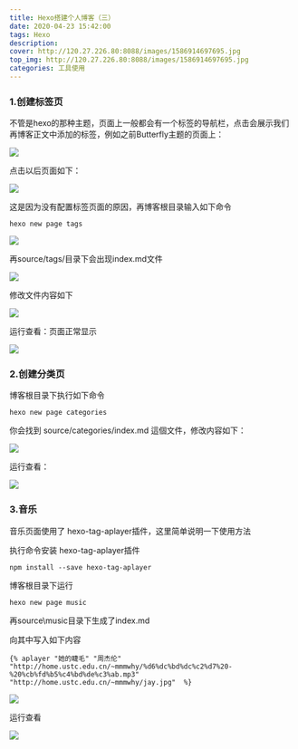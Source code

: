 ```yaml
---
title: Hexo搭建个人博客（三）
date: 2020-04-23 15:42:00
tags: Hexo
description: 
cover: http://120.27.226.80:8088/images/1586914697695.jpg
top_img: http://120.27.226.80:8088/images/1586914697695.jpg
categories: 工具使用
---
```


### 1.创建标签页

不管是hexo的那种主题，页面上一般都会有一个标签的导航栏，点击会展示我们再博客正文中添加的标签，例如之前Butterfly主题的页面上：

![](http://120.27.226.80:8088/images/1587628675640.png)

点击以后页面如下：

![](http://120.27.226.80:8088/images/1587628802646.png)

这是因为没有配置标签页面的原因，再博客根目录输入如下命令

```shell
hexo new page tags
```

![](http://120.27.226.80:8088/images/1587628991754.png)

再source/tags/目录下会出现index.md文件

![](http://120.27.226.80:8088/images/1587629457410.png)

修改文件内容如下

![](http://120.27.226.80:8088/images/1587629578664.png)

运行查看：页面正常显示

![](http://120.27.226.80:8088/images/1587630511269.png)

### 2.创建分类页

博客根目录下执行如下命令

```shell
hexo new page categories
```

你会找到 source/categories/index.md 這個文件，修改内容如下：

![](http://120.27.226.80:8088/images/1587632560521.png)

运行查看：

![](http://120.27.226.80:8088/images/1587632645485.png)

### 3.音乐

音乐页面使用了 hexo-tag-aplayer插件，这里简单说明一下使用方法

执行命令安装 hexo-tag-aplayer插件

```shell
npm install --save hexo-tag-aplayer
```

博客根目录下运行

```shell
hexo new page music
```

再source\music目录下生成了index.md

向其中写入如下内容

```
{% aplayer "她的睫毛" "周杰伦" "http://home.ustc.edu.cn/~mmmwhy/%d6%dc%bd%dc%c2%d7%20-%20%cb%fd%b5%c4%bd%de%c3%ab.mp3"  "http://home.ustc.edu.cn/~mmmwhy/jay.jpg"  %}
```

![](http://120.27.226.80:8088/images/1587632962186.png)

运行查看

![](http://120.27.226.80:8088/images/1587633446770.png)


